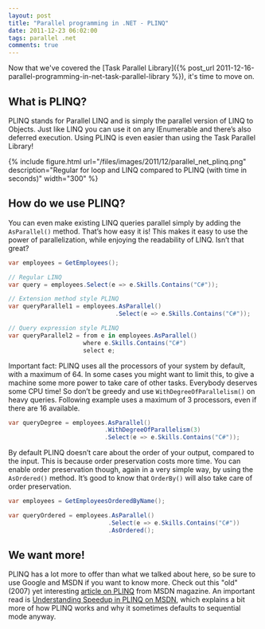 ```yaml
---
layout: post
title: "Parallel programming in .NET - PLINQ"
date: 2011-12-23 06:02:00
tags: parallel .net
comments: true
---
```

Now that we've covered the [Task Parallel Library]({% post_url 2011-12-16-parallel-programming-in-net-task-parallel-library %}), it's time to move on.

## What is PLINQ?

PLINQ stands for Parallel LINQ and is simply the parallel version of LINQ to Objects. Just like LINQ you can use it on any IEnumerable and there’s also deferred execution. Using PLINQ is even easier than using the Task Parallel Library!

{% include
    figure.html url="/files/images/2011/12/parallel_net_plinq.png"
    description="Regular for loop and LINQ compared to PLINQ (with time in seconds)"
    width="300"
%}

## How do we use PLINQ?

You can even make existing LINQ queries parallel simply by adding the `AsParallel()` method. That’s how easy it is! This makes it easy to use the power of parallelization, while enjoying the readability of LINQ. Isn’t that great?

```cs
var employees = GetEmployees();

// Regular LINQ
var query = employees.Select(e => e.Skills.Contains("C#"));

// Extension method style PLINQ
var queryParallel1 = employees.AsParallel()
                              .Select(e => e.Skills.Contains("C#"));

// Query expression style PLINQ
var queryParallel2 = from e in employees.AsParallel()
                     where e.Skills.Contains("C#")
                     select e;
```

Important fact: PLINQ uses all the processors of your system by default, with a maximum of 64. In some cases you might want to limit this, to give a machine some more power to take care of other tasks. Everybody deserves some CPU time! So don’t be greedy and use `WithDegreeOfParallelism()` on heavy queries. Following example uses a maximum of 3 processors, even if there are 16 available.

```cs
var queryDegree = employees.AsParallel()
                           .WithDegreeOfParallelism(3)
                           .Select(e => e.Skills.Contains("C#"));
```

By default PLINQ doesn’t care about the order of your output, compared to the input. This is because order preservation costs more time. You can enable order preservation though, again in a very simple way, by using the `AsOrdered()` method. It’s good to know that `OrderBy()` will also take care of order preservation.

```cs
var employees = GetEmployeesOrderedByName();

var queryOrdered = employees.AsParallel()
                            .Select(e => e.Skills.Contains("C#"))
                            .AsOrdered();
```

## We want more!

PLINQ has a lot more to offer than what we talked about here, so be sure to use Google and MSDN if you want to know more. Check out this "old" (2007) yet interesting [article on PLINQ](http://msdn.microsoft.com/en-us/magazine/cc163329.aspx) from MSDN magazine. An important read is [Understanding Speedup in PLINQ on MSDN](http://msdn.microsoft.com/en-us/library/dd997399.aspx), which explains a bit more of how PLINQ works and why it sometimes defaults to sequential mode anyway.
